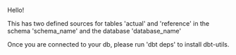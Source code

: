 Hello!

This has two defined sources for tables 'actual' and 'reference' in the schema 'schema_name' and the database 'database_name'

Once you are connected to your db, please run 'dbt deps' to install dbt-utils.
